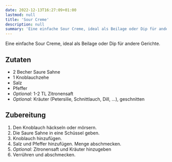 ```yaml
---
date: 2022-12-13T16:27:09+01:00
lastmod: null
title: 'Sour Creme'
description: null
summary: 'Eine einfache Sour Creme, ideal als Beilage oder Dip für andere Gerichte.'
---
```


Eine einfache Sour Creme, ideal als Beilage oder Dip für andere Gerichte.

## Zutaten

- 2 Becher Saure Sahne
- 1 Knoblauchzehe
- Salz
- Pfeffer
- *Optional:* 1-2 TL Zitronensaft
- *Optional:* Kräuter (Petersilie, Schnittlauch, Dill, ...), geschnitten

## Zubereitung

1. Den Knoblauch häckseln oder mörsern.
2. Die Saure Sahne in eine Schüssel geben.
3. Knoblauch hinzufügen.
4. Salz und Pfeffer hinzufügen. Menge abschmecken.
5. *Optional:* Zitronensaft und Kräuter hinzugeben
6. Verrühren und abschmecken.
